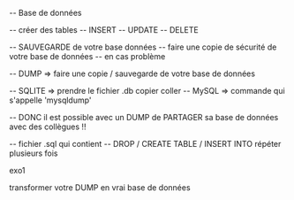 -- Base de données 

-- créer des tables 
-- INSERT 
-- UPDATE 
-- DELETE 

-- SAUVEGARDE de votre base données 
-- faire une copie de sécurité de votre base de données
-- en cas problème 

-- DUMP => faire une copie / sauvegarde de votre base de données

-- SQLITE => prendre le fichier .db copier coller 
-- MySQL => commande qui s'appelle 'mysqldump'  

-- DONC il est possible avec un DUMP de PARTAGER sa base de données avec des collègues !!  

-- fichier .sql qui contient 
-- DROP / CREATE TABLE /  INSERT INTO répéter plusieurs fois 


exo1 

transformer votre DUMP en vrai base de données 

